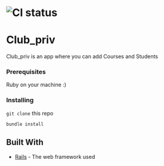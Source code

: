 # ![CI status](http://oi68.tinypic.com/ngf2uo.jpg)

# Club_priv
Club_priv is an app where you can add Courses and Students

### Prerequisites

Ruby on your machine :)

### Installing

`git clone`  this repo

```
bundle install
```



## Built With

* [Rails](https://rubyonrails.org/) - The web framework used
